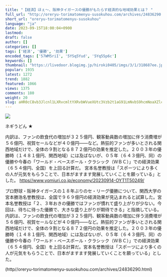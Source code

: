 ```yaml
---
title: "【経済】ほぇ～、阪神タイガースの優勝がもたらす経済的な地域効果とは？ "
full_url: "http://oreryu-torimatomenyu-susokuhou.com/archives/24836290.html"
short_url: "oreryu-torimatomenyu-susokuhou"
language: "ja"
date: 2023-09-15T18:00:04+0900
lastmod: 
draft: false
author: []
categories: []
tags: ['経済', '優勝', '効果']
encoded_tags: ['57WM5riI', '5YSq5Yud', '5Yq55p6c']
keywords: []
thumbnail: "https://livedoor.blogimg.jp/hiroki0405/imgs/3/1/318687ee.jpg"
popular: 1935
latest: 1272
trend: 1882
featured: 1066
views: 1375
comments: 180
weight: 20
slug: aHR0cC8vb3Jlcnl1LXRvcmltYXRvbWVueXUtc3Vzb2t1aG91LmNvbS9hcmNoaXZlcy8yNDgzNjI5MC5odG1s
---
```


![](https://livedoor.blogimg.jp/hiroki0405/imgs/3/1/318687ee.jpg)

<div><p>ネギうどん ★ </p> 内訳は、ファンの飲食代の増加が３２５億円、観客動員数の増加に伴う消費増が５６億円、祝賀セールなどが４０億円――など。熱狂的ファンが多いとされる関西地域だけで、全体の９割となる８７２億円の効果を推定した。２００３年の優勝時（１４８１億円、関西地域）には及ばないが、０５年（６４３億円、同）の優勝や今春の「ワールド・ベースボール・クラシック（ＷＢＣ）」での経済効果（６５４億円、全国）を上回る計算だ。 宮本名誉教授は「スポーツにより多くの人が元気をもらうことで、日本がますます発展していくことを願っている」とした。 <a target='_blank' href='https//www.yomiuri.co.jp/economy/20230914-OYT1T50249/'>https//www.yomiuri.co.jp/economy/20230914-OYT1T50249/</a> <p>プロ野球・阪神タイガースの１８年ぶりのセ・リーグ優勝について、関西大学の宮本勝浩名誉教授は、全国で９６９億円の経済効果が見込まれると試算した。宮本名誉教授は「２、３年おきの優勝ではファンが慣れて盛り上がりが少ない。今回は、待ちに待った優勝で、大きな盛り上がりが期待できる」と指摘している。内訳は、ファンの飲食代の増加が３２５億円、観客動員数の増加に伴う消費増が５６億円、祝賀セールなどが４０億円――など。熱狂的ファンが多いとされる関西地域だけで、全体の９割となる８７２億円の効果を推定した。２００３年の優勝時（１４８１億円、関西地域）には及ばないが、０５年（６４３億円、同）の優勝や今春の「ワールド・ベースボール・クラシック（ＷＢＣ）」での経済効果（６５４億円、全国）を上回る計算だ。宮本名誉教授は「スポーツにより多くの人が元気をもらうことで、日本がますます発展していくことを願っている」とした。</p></div>

(http//oreryu-torimatomenyu-susokuhou.com/archives/24836290.html)
